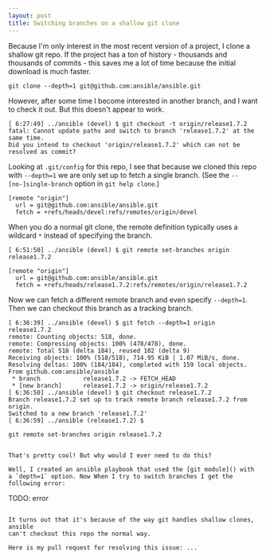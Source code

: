 ```yaml
---
layout: post
title: Switching branches on a shallow git clone
---
```


Because I'm only interest in the most recent version of a project,
I clone a shallow git repo. If the project has a ton of history -
thousands and thousands of commits - this saves me a lot of time
because the initial download is much faster.

```
git clone --depth=1 git@github.com:ansible/ansible.git
```

However, after some time I become interested in another branch,
and I want to check it out. But this doesn't appear to work.

```
[ 6:27:49] ../ansible (devel) $ git checkout -t origin/release1.7.2
fatal: Cannot update paths and switch to branch 'release1.7.2' at the same time.
Did you intend to checkout 'origin/release1.7.2' which can not be resolved as commit?
```

Looking at `.git/config` for this repo, I see that because we cloned
this repo with `--depth=1` we are only set up to fetch a single branch.
(See the `--[no-]single-branch` option in `git help clone`.)

```
[remote "origin"]
  url = git@github.com:ansible/ansible.git
  fetch = +refs/heads/devel:refs/remotes/origin/devel
```

When you do a normal git clone, the remote definition typically uses
a wildcard `*` instead of specifying the branch.

```
[ 6:51:50] ../ansible (devel) $ git remote set-branches origin release1.7.2
```

```
[remote "origin"]
  url = git@github.com:ansible/ansible.git
  fetch = +refs/heads/release1.7.2:refs/remotes/origin/release1.7.2
```

Now we can fetch a different remote branch and even specify `--depth=1`.
Then we can checkout this branch as a tracking branch.

```
[ 6:36:39] ../ansible (devel) $ git fetch --depth=1 origin release1.7.2
remote: Counting objects: 518, done.
remote: Compressing objects: 100% (478/478), done.
remote: Total 518 (delta 184), reused 102 (delta 9)
Receiving objects: 100% (518/518), 714.95 KiB | 1.07 MiB/s, done.
Resolving deltas: 100% (184/184), completed with 159 local objects.
From github.com:ansible/ansible
 * branch            release1.7.2 -> FETCH_HEAD
 * [new branch]      release1.7.2 -> origin/release1.7.2
[ 6:36:50] ../ansible (devel) $ git checkout release1.7.2
Branch release1.7.2 set up to track remote branch release1.7.2 from origin.
Switched to a new branch 'release1.7.2'
[ 6:36:59] ../ansible (release1.7.2) $
```

```
git remote set-branches origin release1.7.2


That's pretty cool! But why would I ever need to do this?

Well, I created an ansible playbook that used the [git module]() with
a `depth=1` option. Now When I try to switch branches I get the following error:

```
TODO: error
```

It turns out that it's because of the way git handles shallow clones, ansible
can't checkout this repo the normal way.

Here is my pull request for resolving this issue: ...

